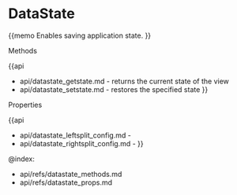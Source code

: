 DataState 
=============

{{memo Enables saving application state. }}





<div class='h2'>Methods</div>

{{api
- api/datastate_getstate.md - returns the current state of the view
- api/datastate_setstate.md - restores the specified state
}}


<div class='h2'>Properties</div>

{{api
- api/datastate_leftsplit_config.md - 
- api/datastate_rightsplit_config.md - 
}}





@index:
- api/refs/datastate_methods.md
- api/refs/datastate_props.md

